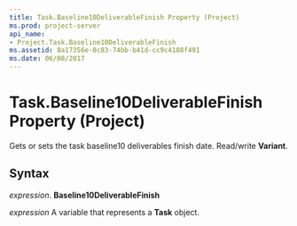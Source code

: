 ```yaml
---
title: Task.Baseline10DeliverableFinish Property (Project)
ms.prod: project-server
api_name:
- Project.Task.Baseline10DeliverableFinish
ms.assetid: 8a17356e-0c83-74bb-b41d-cc9c4188f491
ms.date: 06/08/2017
---
```



# Task.Baseline10DeliverableFinish Property (Project)

Gets or sets the task baseline10 deliverables finish date. Read/write **Variant**.


## Syntax

 _expression_. **Baseline10DeliverableFinish**

 _expression_ A variable that represents a **Task** object.



